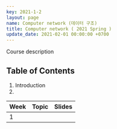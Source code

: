 ```yaml
---
key: 2021-1-2
layout: page
name: Computer network (데이터 구조)
title: Computer network ( 2021 Spring )
update_date: 2021-02-01 00:00:00 +0700
---
```


Course description


## Table of Contents
1. Introduction
2. 

| Week | Topic | Slides |
|:--------|:-------:|--------:|
| 1 | 
